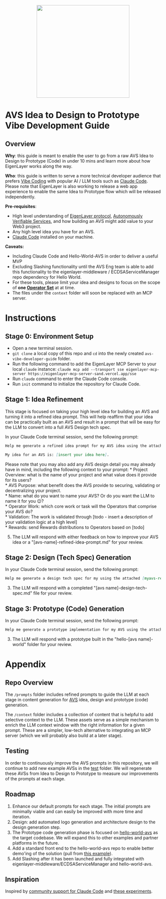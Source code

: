 <div align="center">
<img src="assets/avs-vibe-development-guide.png" width="300" />
</div>



# AVS Idea to Design to Prototype Vibe Development Guide

## Overview 
**Why**: this guide is meant to enable the user to go from a raw AVS Idea to Design to Prototype (Code) in under 10 mins and learn more about how EigenLayer works along the way.

**Who**: this guide is written to serve a more technical developer audience that prefers [Vibe Coding](https://x.com/karpathy/status/1886192184808149383?lang=en) with popular AI / LLM tools such as [Claude Code](https://docs.anthropic.com/en/docs/agents-and-tools/claude-code/overview). Please note that EigenLayer is also working to release a web app experience to enable the same Idea to Prototype flow which will be released independently.

**Pre-requisites**:

* High level understanding of [EigenLayer protocol](https://docs.eigenlayer.xyz/eigenlayer/overview), [Autonomously Verifiable Services](https://docs.eigenlayer.xyz/developers/Concepts/avs-developer-guide), and how building an AVS might add value to your Web3 project.   
* Any high level idea you have for an AVS.  
* [Claude Code](https://docs.anthropic.com/en/docs/agents-and-tools/claude-code/overview) installed on your machine.

**Caveats:**
- Including Claude Code and Hello-World-AVS in order to deliver a useful MVP
- Excluding Slashing functionality until the AVS Eng team is able to add this functionality to the eigenlayer-middleware / ECDSAServiceManager repo dependency for Hello World.
- For these tools, please limit your idea and designs to focus on the scope of **one [Operator Set](https://docs.eigenlayer.xyz/eigenlayer/concepts/operator-sets/operator-sets-concept)** at at time.
- The files under the `context` folder will soon be replaced with an MCP server.

# Instructions

## Stage 0: Environment Setup

- Open a new terminal session.
- `git clone` a local copy of this repo and `cd` into the newly created `avs-vibe-developer-guide` folder.  
- Run the following command to add the EigenLayer MCP Server to your local `claude` instance:
   ```claude mcp add --transport sse eigenlayer-mcp-server https://eigenlayer-mcp-server-sand.vercel.app/sse``` 
- Run `claude` command to enter the Claude Code console.
- Run `init` command to initialize the repository for Claude Code. 

## Stage 1: Idea Refinement

This stage is focused on taking your high level idea for building an AVS and turning it into a refined idea prompt. This will help reaffirm that your idea can be practically built as an AVS and result in a prompt that will be easy for the LLM to convert into a full AVS Design tech spec.  

In your Claude Code terminal session, send the following prompt:
```markdown
Help me generate a refined idea prompt for my AVS idea using the attached prompts/stage1-idea-refinement-prompt.md file for guidance.

My idea for an AVS is: [insert your idea here].
```

Please note that you may also add any AVS design detail you may already have in mind, including the following context to your prompt:
    * Project Overview: what is the name of your project and what value does it provide for its users?  
    * AVS Purpose: what benefit does the AVS provide to securing, validating or decentralizing your project.  
    * Name: what do you want to name your AVS? Or do you want the LLM to name it for you 😉?  
    * Operator Work: which core work or task will the Operators that comprise your AVS do?  
    * Validation: The work is validated through [todo - insert a description of your validation logic at a high level]  
    * Rewards: send Rewards distributions to Operators based on [todo]

5. The LLM will respond with either feedback on how to improve your AVS idea or a "[avs-name]-refined-idea-prompt.md" for your review.

## Stage 2: Design (Tech Spec) Generation

In your Claude Code terminal session, send the following prompt:
```markdown
Help me generate a design tech spec for my using the attached [myavs-refined-idea-prompt.md] file and prompts/stage2-design-generation-prompt.md file for guidance.
```

3. The LLM will respond with a completed "[avs name]-design-tech-spec.md" file for your review.

## Stage 3: Prototype (Code) Generation

In your Claude Code terminal session, send the following prompt:
```markdown
Help me generate a prototype implementation for my AVS using the attached [my-avs]-design-tech-spec.md file and prompts/stage3-prototype-code-generation-prompt.md file for guidance.
```

3. The LLM will respond with a prototype built in the "hello-[avs name]-world" folder for your review.


# Appendix

## Repo Overview

The `/prompts` folder includes refined prompts to guide the LLM at each stage in content generation for [AVS](https://docs.eigenlayer.xyz/developers/Concepts/avs-developer-guide) idea, design and prototype (code) generation. 

The `/context` folder includes a collection of content that is helpful to add selective context to the LLM. These assets serve as a simple mechanism to enrich the LLM context window with the right information for a given prompt. These are a simpler, low-tech alternative to integrating an MCP server (which we will probably also build at a later stage).

## Testing

In order to continuously improve the AVS prompts in this repository, we will continue to add new example AVSs in the [test](/test/) folder. We will regenerate these AVSs from Idea to Design to Prototype to measure our improvements of the prompts at each stage.

## Roadmap

1. Enhance our default prompts for each stage. The initial prompts are minimally viable and can easily be improved with more time and iteration.  
2. Design: add automated logo generation and architecture design to the design generation step.  
3. The Prototype code generation phase is focused on [hello-world-avs](https://github.com/Layr-Labs/hello-world-avs) as the target codebase. We will expand this to other examples and partner platforms in the future.  
4. Add a standard front end to the hello-world-avs repo to enable better demo'ing of the solution (pull from [this example](https://x.com/weswfloyd/status/1908267994033353206)).
5. Add Slashing after it has been launched and fully integrated with eigenlayer-middleware/ECDSAServiceManager and hello-world-avs.


## Inspiration

Inspired by [community support for Claude Code](https://x.com/dabit3/status/1909246687329087550) and [these experiments](https://github.com/wesfloyd/avs-context-prompt?tab=readme-ov-file#eigenlayer-avs-idea-to-prototype-pipeline).
